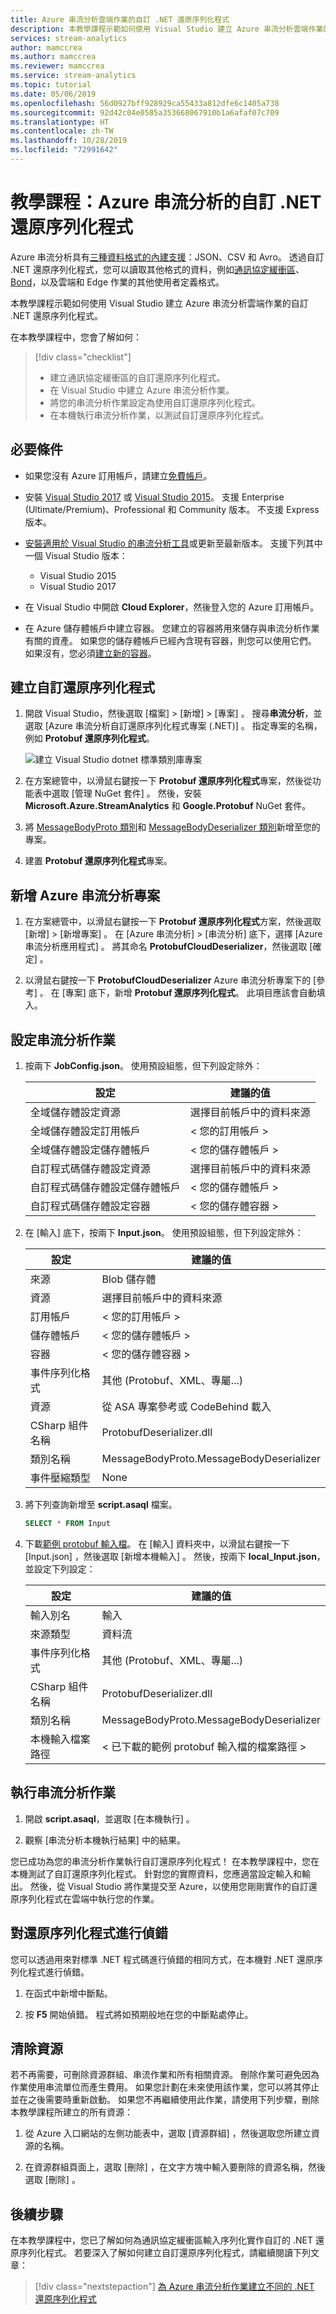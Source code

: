 ```yaml
---
title: Azure 串流分析雲端作業的自訂 .NET 還原序列化程式
description: 本教學課程示範如何使用 Visual Studio 建立 Azure 串流分析雲端作業的自訂 .NET 還原序列化程式。
services: stream-analytics
author: mamccrea
ms.author: mamccrea
ms.reviewer: mamccrea
ms.service: stream-analytics
ms.topic: tutorial
ms.date: 05/06/2019
ms.openlocfilehash: 56d0927bff928929ca55433a812dfe6c1405a738
ms.sourcegitcommit: 92d42c04e0585a353668067910b1a6afaf07c709
ms.translationtype: HT
ms.contentlocale: zh-TW
ms.lasthandoff: 10/28/2019
ms.locfileid: "72991642"
---
```

# <a name="tutorial-custom-net-deserializers-for-azure-stream-analytics"></a>教學課程：Azure 串流分析的自訂 .NET 還原序列化程式

Azure 串流分析具有[三種資料格式的內建支援](stream-analytics-parsing-json.md)：JSON、CSV 和 Avro。 透過自訂 .NET 還原序列化程式，您可以讀取其他格式的資料，例如[通訊協定緩衝區](https://developers.google.com/protocol-buffers/)、[Bond](https://github.com/Microsoft/bond)，以及雲端和 Edge 作業的其他使用者定義格式。

本教學課程示範如何使用 Visual Studio 建立 Azure 串流分析雲端作業的自訂 .NET 還原序列化程式。 

在本教學課程中，您會了解如何：

> [!div class="checklist"]
> * 建立通訊協定緩衝區的自訂還原序列化程式。
> * 在 Visual Studio 中建立 Azure 串流分析作業。
> * 將您的串流分析作業設定為使用自訂還原序列化程式。
> * 在本機執行串流分析作業，以測試自訂還原序列化程式。

## <a name="prerequisites"></a>必要條件

* 如果您沒有 Azure 訂用帳戶，請建立[免費帳戶](https://azure.microsoft.com/free/?WT.mc_id=A261C142F)。

* 安裝 [Visual Studio 2017](https://www.visualstudio.com/downloads/) 或 [Visual Studio 2015](https://www.visualstudio.com/vs/older-downloads/)。 支援 Enterprise (Ultimate/Premium)、Professional 和 Community 版本。 不支援 Express 版本。

* [安裝適用於 Visual Studio 的串流分析工具](stream-analytics-tools-for-visual-studio-install.md)或更新至最新版本。 支援下列其中一個 Visual Studio 版本：
   * Visual Studio 2015
   * Visual Studio 2017

* 在 Visual Studio 中開啟 **Cloud Explorer**，然後登入您的 Azure 訂用帳戶。

* 在 Azure 儲存體帳戶中建立容器。
您建立的容器將用來儲存與串流分析作業有關的資產。 如果您的儲存體帳戶已經內含現有容器，則您可以使用它們。 如果沒有，您必須[建立新的容器](../storage/blobs/storage-quickstart-blobs-portal.md)。

## <a name="create-a-custom-deserializer"></a>建立自訂還原序列化程式

1. 開啟 Visual Studio，然後選取 [檔案] > [新增] > [專案]  。 搜尋**串流分析**，並選取 [Azure 串流分析自訂還原序列化程式專案 (.NET)]  。 指定專案的名稱，例如 **Protobuf 還原序列化程式**。

   ![建立 Visual Studio dotnet 標準類別庫專案](./media/custom-deserializer/create-dotnet-library-project.png)

2. 在方案總管中，以滑鼠右鍵按一下 **Protobuf 還原序列化程式**專案，然後從功能表中選取 [管理 NuGet 套件]  。 然後，安裝 **Microsoft.Azure.StreamAnalytics** 和 **Google.Protobuf** NuGet 套件。

3. 將 [MessageBodyProto 類別](https://github.com/Azure/azure-stream-analytics/blob/master/CustomDeserializers/Protobuf/MessageBodyProto.cs)和 [MessageBodyDeserializer 類別](https://github.com/Azure/azure-stream-analytics/blob/master/CustomDeserializers/Protobuf/MessageBodyDeserializer.cs)新增至您的專案。

4. 建置 **Protobuf 還原序列化程式**專案。

## <a name="add-an-azure-stream-analytics-project"></a>新增 Azure 串流分析專案

1. 在方案總管中，以滑鼠右鍵按一下 **Protobuf 還原序列化程式**方案，然後選取 [新增] > [新增專案]  。 在 [Azure 串流分析] > [串流分析]  底下，選擇 [Azure 串流分析應用程式]  。 將其命名 **ProtobufCloudDeserializer**，然後選取 [確定]  。 

2. 以滑鼠右鍵按一下 **ProtobufCloudDeserializer** Azure 串流分析專案下的 [參考]  。 在 [專案]  底下，新增 **Protobuf 還原序列化程式**。 此項目應該會自動填入。

## <a name="configure-a-stream-analytics-job"></a>設定串流分析作業

1. 按兩下 **JobConfig.json**。 使用預設組態，但下列設定除外：

   |設定|建議的值|
   |-------|---------------|
   |全域儲存體設定資源|選擇目前帳戶中的資料來源|
   |全域儲存體設定訂用帳戶| < 您的訂用帳戶 >|
   |全域儲存體設定儲存體帳戶| < 您的儲存體帳戶 >|
   |自訂程式碼儲存體設定資源|選擇目前帳戶中的資料來源|
   |自訂程式碼儲存體設定儲存體帳戶|< 您的儲存體帳戶 >|
   |自訂程式碼儲存體設定容器|< 您的儲存體容器 >|

2. 在 [輸入]  底下，按兩下 **Input.json**。 使用預設組態，但下列設定除外：

   |設定|建議的值|
   |-------|---------------|
   |來源|Blob 儲存體|
   |資源|選擇目前帳戶中的資料來源|
   |訂用帳戶|< 您的訂用帳戶 >|
   |儲存體帳戶|< 您的儲存體帳戶 >|
   |容器|< 您的儲存體容器 >|
   |事件序列化格式|其他 (Protobuf、XML、專屬...)|
   |資源|從 ASA 專案參考或 CodeBehind 載入|
   |CSharp 組件名稱|ProtobufDeserializer.dll|
   |類別名稱|MessageBodyProto.MessageBodyDeserializer|
   |事件壓縮類型|None|

3. 將下列查詢新增至 **script.asaql** 檔案。

   ```sql
   SELECT * FROM Input
   ```

4. 下載[範例 protobuf 輸入檔](https://github.com/Azure/azure-stream-analytics/blob/master/CustomDeserializers/Protobuf/SimulatedTemperatureEvents.protobuf)。 在 [輸入]  資料夾中，以滑鼠右鍵按一下 [Input.json]  ，然後選取 [新增本機輸入]  。 然後，按兩下 **local_Input.json**，並設定下列設定：

   |設定|建議的值|
   |-------|---------------|
   |輸入別名|輸入|
   |來源類型|資料流|
   |事件序列化格式|其他 (Protobuf、XML、專屬...)|
   |CSharp 組件名稱|ProtobufDeserializer.dll|
   |類別名稱|MessageBodyProto.MessageBodyDeserializer|
   |本機輸入檔案路徑|< 已下載的範例 protobuf 輸入檔的檔案路徑 >|

## <a name="execute-the-stream-analytics-job"></a>執行串流分析作業

1. 開啟 **script.asaql**，並選取 [在本機執行]  。

2. 觀察 [串流分析本機執行結果]  中的結果。

您已成功為您的串流分析作業執行自訂還原序列化程式！ 在本教學課程中，您在本機測試了自訂還原序列化程式。 針對您的實際資料，您應適當設定輸入和輸出。 然後，從 Visual Studio 將作業提交至 Azure，以使用您剛剛實作的自訂還原序列化程式在雲端中執行您的作業。

## <a name="debug-your-deserializer"></a>對還原序列化程式進行偵錯

您可以透過用來對標準 .NET 程式碼進行偵錯的相同方式，在本機對 .NET 還原序列化程式進行偵錯。 

1. 在函式中新增中斷點。

2. 按 **F5** 開始偵錯。 程式將如預期般地在您的中斷點處停止。

## <a name="clean-up-resources"></a>清除資源

若不再需要，可刪除資源群組、串流作業和所有相關資源。 刪除作業可避免因為作業使用串流單位而產生費用。 如果您計劃在未來使用該作業，您可以將其停止並在之後需要時重新啟動。 如果您不再繼續使用此作業，請使用下列步驟，刪除本教學課程所建立的所有資源：

1. 從 Azure 入口網站的左側功能表中，選取 [資源群組]  ，然後選取您所建立資源的名稱。  

2. 在資源群組頁面上，選取 [刪除]  ，在文字方塊中輸入要刪除的資源名稱，然後選取 [刪除]  。

## <a name="next-steps"></a>後續步驟

在本教學課程中，您已了解如何為通訊協定緩衝區輸入序列化實作自訂的 .NET 還原序列化程式。 若要深入了解如何建立自訂還原序列化程式，請繼續閱讀下列文章：

> [!div class="nextstepaction"]
> [為 Azure 串流分析作業建立不同的 .NET 還原序列化程式](custom-deserializer-examples.md)

